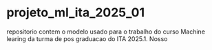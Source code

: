 # projeto_ml_ita_2025_01
repositorio contem o modelo usado para o trabalho do curso Machine learing da turma de pos graduacao do ITA 2025.1. Nosso
